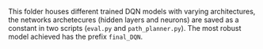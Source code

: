 This folder houses different trained DQN models with varying architectures, the networks archetecures (hidden layers and neurons) are saved as a constant in two scripts (`eval.py` and `path_planner.py`). The most robust model achieved has the prefix `final_DQN`.

